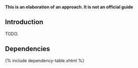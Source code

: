 
**This is an elaboration of an approach. It is not an official guide**

## Introduction

TODO.

## Dependencies

{% include dependency-table.xhtml %}



